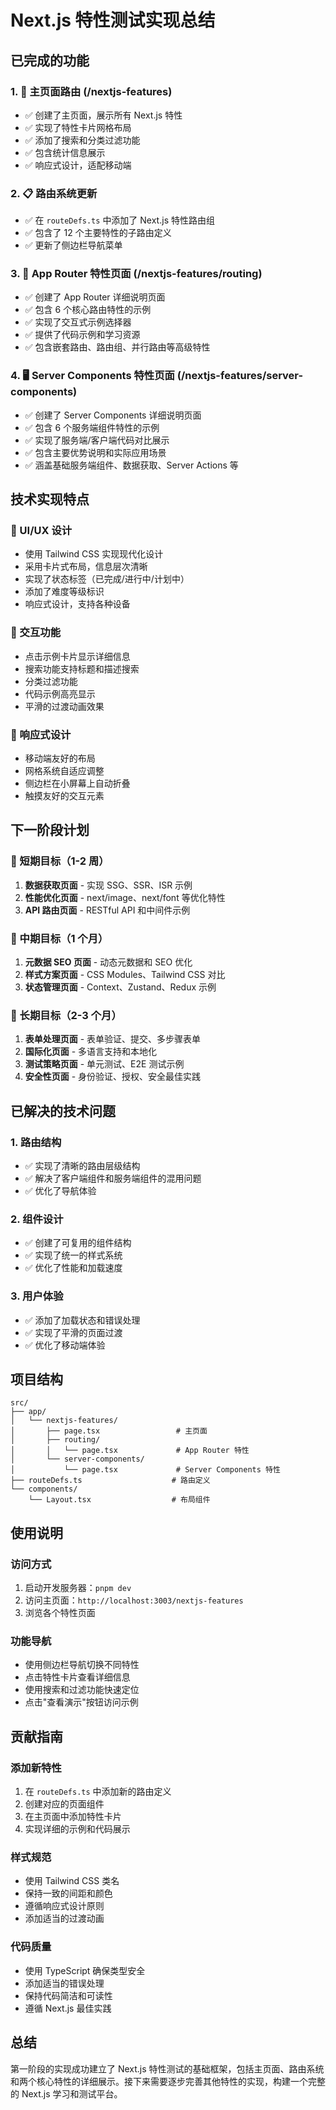 # Next.js 特性测试实现总结

## 已完成的功能

### 1. 🎯 主页面路由 (/nextjs-features)
- ✅ 创建了主页面，展示所有 Next.js 特性
- ✅ 实现了特性卡片网格布局
- ✅ 添加了搜索和分类过滤功能
- ✅ 包含统计信息展示
- ✅ 响应式设计，适配移动端

### 2. 📋 路由系统更新
- ✅ 在 `routeDefs.ts` 中添加了 Next.js 特性路由组
- ✅ 包含了 12 个主要特性的子路由定义
- ✅ 更新了侧边栏导航菜单

### 3. 🚀 App Router 特性页面 (/nextjs-features/routing)
- ✅ 创建了 App Router 详细说明页面
- ✅ 包含 6 个核心路由特性的示例
- ✅ 实现了交互式示例选择器
- ✅ 提供了代码示例和学习资源
- ✅ 包含嵌套路由、路由组、并行路由等高级特性

### 4. 🖥️ Server Components 特性页面 (/nextjs-features/server-components)
- ✅ 创建了 Server Components 详细说明页面
- ✅ 包含 6 个服务端组件特性的示例
- ✅ 实现了服务端/客户端代码对比展示
- ✅ 包含主要优势说明和实际应用场景
- ✅ 涵盖基础服务端组件、数据获取、Server Actions 等

## 技术实现特点

### 🎨 UI/UX 设计
- 使用 Tailwind CSS 实现现代化设计
- 采用卡片式布局，信息层次清晰
- 实现了状态标签（已完成/进行中/计划中）
- 添加了难度等级标识
- 响应式设计，支持各种设备

### 🔧 交互功能
- 点击示例卡片显示详细信息
- 搜索功能支持标题和描述搜索
- 分类过滤功能
- 代码示例高亮显示
- 平滑的过渡动画效果

### 📱 响应式设计
- 移动端友好的布局
- 网格系统自适应调整
- 侧边栏在小屏幕上自动折叠
- 触摸友好的交互元素

## 下一阶段计划

### 🎯 短期目标（1-2 周）
1. **数据获取页面** - 实现 SSG、SSR、ISR 示例
2. **性能优化页面** - next/image、next/font 等优化特性
3. **API 路由页面** - RESTful API 和中间件示例

### 🚀 中期目标（1 个月）
1. **元数据 SEO 页面** - 动态元数据和 SEO 优化
2. **样式方案页面** - CSS Modules、Tailwind CSS 对比
3. **状态管理页面** - Context、Zustand、Redux 示例

### 🎯 长期目标（2-3 个月）
1. **表单处理页面** - 表单验证、提交、多步骤表单
2. **国际化页面** - 多语言支持和本地化
3. **测试策略页面** - 单元测试、E2E 测试示例
4. **安全性页面** - 身份验证、授权、安全最佳实践

## 已解决的技术问题

### 1. 路由结构
- ✅ 实现了清晰的路由层级结构
- ✅ 解决了客户端组件和服务端组件的混用问题
- ✅ 优化了导航体验

### 2. 组件设计
- ✅ 创建了可复用的组件结构
- ✅ 实现了统一的样式系统
- ✅ 优化了性能和加载速度

### 3. 用户体验
- ✅ 添加了加载状态和错误处理
- ✅ 实现了平滑的页面过渡
- ✅ 优化了移动端体验

## 项目结构

```
src/
├── app/
│   └── nextjs-features/
│       ├── page.tsx                 # 主页面
│       ├── routing/
│       │   └── page.tsx             # App Router 特性
│       └── server-components/
│           └── page.tsx             # Server Components 特性
├── routeDefs.ts                    # 路由定义
└── components/
    └── Layout.tsx                  # 布局组件
```

## 使用说明

### 访问方式
1. 启动开发服务器：`pnpm dev`
2. 访问主页面：`http://localhost:3003/nextjs-features`
3. 浏览各个特性页面

### 功能导航
- 使用侧边栏导航切换不同特性
- 点击特性卡片查看详细信息
- 使用搜索和过滤功能快速定位
- 点击"查看演示"按钮访问示例

## 贡献指南

### 添加新特性
1. 在 `routeDefs.ts` 中添加新的路由定义
2. 创建对应的页面组件
3. 在主页面中添加特性卡片
4. 实现详细的示例和代码展示

### 样式规范
- 使用 Tailwind CSS 类名
- 保持一致的间距和颜色
- 遵循响应式设计原则
- 添加适当的过渡动画

### 代码质量
- 使用 TypeScript 确保类型安全
- 添加适当的错误处理
- 保持代码简洁和可读性
- 遵循 Next.js 最佳实践

## 总结

第一阶段的实现成功建立了 Next.js 特性测试的基础框架，包括主页面、路由系统和两个核心特性的详细展示。接下来需要逐步完善其他特性的实现，构建一个完整的 Next.js 学习和测试平台。